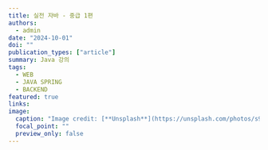 ```yaml
---
title: 실전 자바 - 중급 1편
authors:
  - admin
date: "2024-10-01"
doi: ""
publication_types: ["article"]
summary: Java 강의
tags:
  - WEB
  - JAVA SPRING
  - BACKEND
featured: true
links:
image:
  caption: "Image credit: [**Unsplash**](https://unsplash.com/photos/s9CC2SKySJM)"
  focal_point: ""
  preview_only: false
---
```


